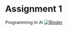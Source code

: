 # Assignment 1
 Programming In Ai
[![Binder](https://mybinder.org/badge_logo.svg)](https://mybinder.org/v2/gh/chrehman/Assignment-1/a888ed5f47b99694d220dbb400ca2846fc08e974)
